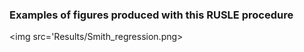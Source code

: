 ### Examples of figures produced with this RUSLE procedure

<img src='Results/Smith_regression.png></img>
